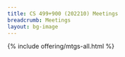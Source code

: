 ```yaml
---
title: CS 499+900 (202210) Meetings
breadcrumb: Meetings
layout: bg-image
---
```

{% include offering/mtgs-all.html %}
